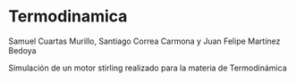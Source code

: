 # Termodinamica
Samuel Cuartas Murillo, Santiago Correa Carmona y Juan Felipe Martínez Bedoya

Simulación de un motor stirling realizado para la materia de Termodinámica

